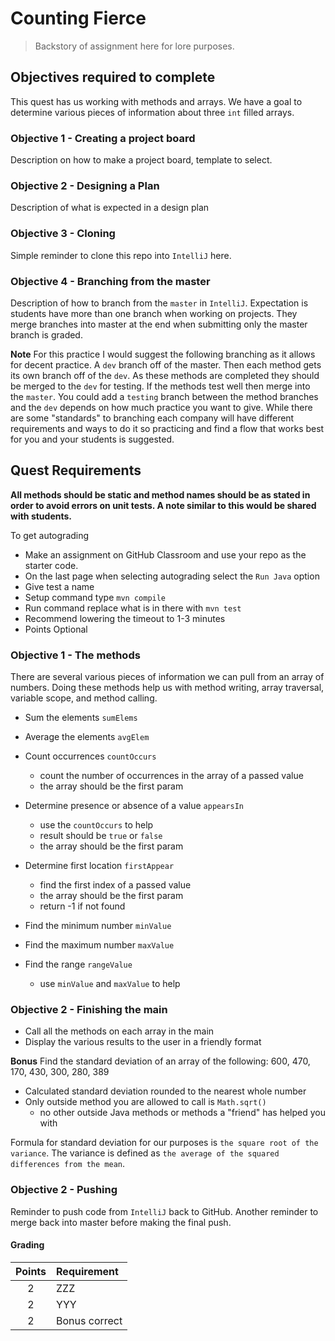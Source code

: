 # Counting Fierce
>Backstory of assignment here for lore purposes.

## Objectives required to complete
This quest has us working with methods and arrays.  We have a goal to determine various pieces of information about three `int` filled arrays.

### Objective 1 - Creating a project board
Description on how to make a project board, template to select.

### Objective 2 - Designing a Plan 
Description of what is expected in a design plan

### Objective 3 - Cloning
Simple reminder to clone this repo into `IntelliJ` here.

### Objective 4 - Branching from the master
Description of how to branch from the `master` in `IntelliJ`.  Expectation is students have more than one branch when working on projects.  They merge branches into master at the end when submitting only the master branch is graded.

**Note** For this practice I would suggest the following branching as it allows for decent practice. A `dev` branch off of the master.  Then each method gets its own branch off of the `dev`.  As these methods are completed they should be merged to the `dev` for testing.  If the methods test well then merge into the `master`.  You could add a `testing` branch between the method branches and the `dev` depends on how much practice you want to give.  While there are some "standards" to branching each company will have different requirements and ways to do it so practicing and find a flow that works best for you and your students is suggested.

## Quest Requirements
**All methods should be static and method names should be as stated in order to avoid errors on unit tests. A note similar to this would be shared with students.**

To get autograding 
- Make an assignment on GitHub Classroom and use your repo as the starter code. 
- On the last page when selecting autograding select the `Run Java` option
- Give test a name
- Setup command type `mvn compile`
- Run command replace what is in there with `mvn test`
- Recommend lowering the timeout to 1-3 minutes
- Points Optional

### Objective 1 - The methods
There are several various pieces of information we can pull from an array of numbers.  Doing these methods help us with method writing, array traversal, variable scope, and method calling.

- Sum the elements `sumElems`

- Average the elements `avgElem`

- Count occurrences `countOccurs`
	- count the number of occurrences in the array of a passed value
	- the array should be the first param

- Determine presence or absence of a value `appearsIn`
	- use the `countOccurs` to help
	- result should be `true` or `false`
	- the array should be the first param

- Determine first location `firstAppear`
	- find the first index of a passed value
    - the array should be the first param
    - return -1 if not found

- Find the minimum number `minValue`

- Find the maximum number `maxValue`

- Find the range `rangeValue`
	- use `minValue` and `maxValue` to help
	
### Objective 2 - Finishing the main
- Call all the methods on each array in the main
- Display the various results to the user in a friendly format

**Bonus**
Find the standard deviation of an array of the following: 600, 470, 170, 430, 300, 280, 389

- Calculated standard deviation rounded to the nearest whole number
- Only outside method you are allowed to call is `Math.sqrt()`
	- no other outside Java methods or methods a "friend" has helped you with

Formula for standard deviation for our purposes is `the square root of the variance`.  The variance is defined as `the average of the squared differences from the mean`.

### Objective 2 - Pushing
Reminder to push code from `IntelliJ` back to GitHub.  Another reminder to merge back into master before making the final push.


#### Grading
|   Points     |   Requirement    |
| :----------: |:---------------- |
| 2            | ZZZ              |
| 2            | YYY              |
| 2            | Bonus correct    |
